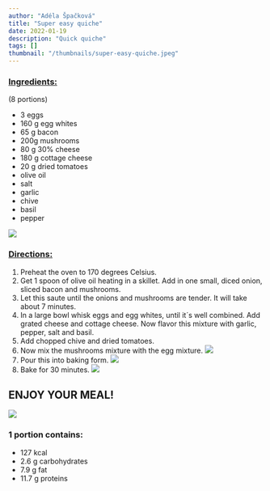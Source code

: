 ```yaml
---
author: "Adéla Špačková"
title: "Super easy quiche"
date: 2022-01-19
description: "Quick quiche"
tags: []
thumbnail: "/thumbnails/super-easy-quiche.jpeg"
---
```


### <u> Ingredients: </u>
(8 portions)
- 3 eggs
- 160 g egg whites
- 65 g bacon
- 200g mushrooms
- 80 g 30% cheese
- 180 g cottage cheese
- 20 g dried tomatoes
- olive oil
- salt
- garlic
- chive
- basil
- pepper

![](/images/super-easy-quiche/image1.jpeg#center)

### <u> Directions: </u>
1. Preheat the oven to 170 degrees Celsius.
2. Get 1 spoon of olive oil heating in a skillet. Add in one small, diced onion, sliced bacon and mushrooms.
3. Let this saute until the onions and mushrooms are tender. It will take about 7 minutes.
4. In a large bowl whisk eggs and egg whites, until it´s well combined.  Add grated cheese and cottage cheese. Now flavor this mixture with garlic, pepper, salt and basil.
5. Add chopped chive and dried tomatoes.
6. Now mix the mushrooms mixture with the egg mixture.
![](/images/super-easy-quiche/image2.jpeg#center)
7. Pour this into baking form.
![](/images/super-easy-quiche/image3.jpeg#center)
8. Bake for 30 minutes.
![](/images/super-easy-quiche/image4.jpeg#center)

## ENJOY YOUR MEAL!
![](/images/super-easy-quiche/image5.jpeg#center)
### 1 portion contains:
- 127 kcal
- 2.6 g carbohydrates
- 7.9 g fat
- 11.7 g proteins

